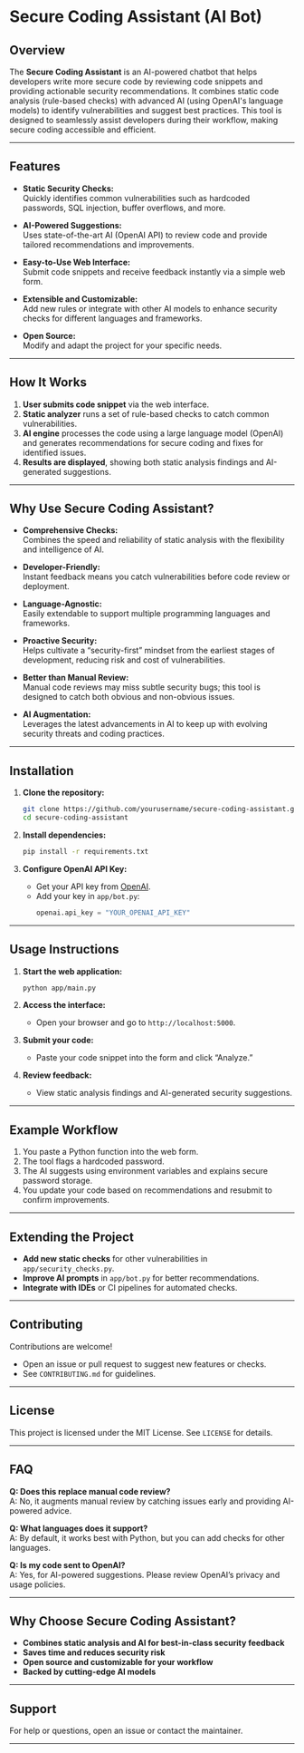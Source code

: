 # Secure Coding Assistant (AI Bot)

## Overview

The **Secure Coding Assistant** is an AI-powered chatbot that helps developers write more secure code by reviewing code snippets and providing actionable security recommendations. It combines static code analysis (rule-based checks) with advanced AI (using OpenAI's language models) to identify vulnerabilities and suggest best practices. This tool is designed to seamlessly assist developers during their workflow, making secure coding accessible and efficient.

---

## Features

- **Static Security Checks:**  
  Quickly identifies common vulnerabilities such as hardcoded passwords, SQL injection, buffer overflows, and more.

- **AI-Powered Suggestions:**  
  Uses state-of-the-art AI (OpenAI API) to review code and provide tailored recommendations and improvements.

- **Easy-to-Use Web Interface:**  
  Submit code snippets and receive feedback instantly via a simple web form.

- **Extensible and Customizable:**  
  Add new rules or integrate with other AI models to enhance security checks for different languages and frameworks.

- **Open Source:**  
  Modify and adapt the project for your specific needs.

---

## How It Works

1. **User submits code snippet** via the web interface.
2. **Static analyzer** runs a set of rule-based checks to catch common vulnerabilities.
3. **AI engine** processes the code using a large language model (OpenAI) and generates recommendations for secure coding and fixes for identified issues.
4. **Results are displayed**, showing both static analysis findings and AI-generated suggestions.

---

## Why Use Secure Coding Assistant?

- **Comprehensive Checks:**  
  Combines the speed and reliability of static analysis with the flexibility and intelligence of AI.

- **Developer-Friendly:**  
  Instant feedback means you catch vulnerabilities before code review or deployment.

- **Language-Agnostic:**  
  Easily extendable to support multiple programming languages and frameworks.

- **Proactive Security:**  
  Helps cultivate a “security-first” mindset from the earliest stages of development, reducing risk and cost of vulnerabilities.

- **Better than Manual Review:**  
  Manual code reviews may miss subtle security bugs; this tool is designed to catch both obvious and non-obvious issues.

- **AI Augmentation:**  
  Leverages the latest advancements in AI to keep up with evolving security threats and coding practices.

---

## Installation

1. **Clone the repository:**
   ```bash
   git clone https://github.com/yourusername/secure-coding-assistant.git
   cd secure-coding-assistant
   ```

2. **Install dependencies:**
   ```bash
   pip install -r requirements.txt
   ```

3. **Configure OpenAI API Key:**
   - Get your API key from [OpenAI](https://platform.openai.com/).
   - Add your key in `app/bot.py`:
     ```python
     openai.api_key = "YOUR_OPENAI_API_KEY"
     ```

---

## Usage Instructions

1. **Start the web application:**
   ```bash
   python app/main.py
   ```

2. **Access the interface:**
   - Open your browser and go to `http://localhost:5000`.

3. **Submit your code:**
   - Paste your code snippet into the form and click “Analyze.”

4. **Review feedback:**
   - View static analysis findings and AI-generated security suggestions.

---

## Example Workflow

1. You paste a Python function into the web form.
2. The tool flags a hardcoded password.
3. The AI suggests using environment variables and explains secure password storage.
4. You update your code based on recommendations and resubmit to confirm improvements.

---

## Extending the Project

- **Add new static checks** for other vulnerabilities in `app/security_checks.py`.
- **Improve AI prompts** in `app/bot.py` for better recommendations.
- **Integrate with IDEs** or CI pipelines for automated checks.

---

## Contributing

Contributions are welcome!
- Open an issue or pull request to suggest new features or checks.
- See `CONTRIBUTING.md` for guidelines.

---

## License

This project is licensed under the MIT License. See `LICENSE` for details.

---

## FAQ

**Q: Does this replace manual code review?**  
A: No, it augments manual review by catching issues early and providing AI-powered advice.

**Q: What languages does it support?**  
A: By default, it works best with Python, but you can add checks for other languages.

**Q: Is my code sent to OpenAI?**  
A: Yes, for AI-powered suggestions. Please review OpenAI’s privacy and usage policies.

---

## Why Choose Secure Coding Assistant?

- **Combines static analysis and AI for best-in-class security feedback**
- **Saves time and reduces security risk**
- **Open source and customizable for your workflow**
- **Backed by cutting-edge AI models**

---

## Support

For help or questions, open an issue or contact the maintainer.

---

